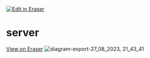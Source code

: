 <p><a target="_blank" href="https://app.eraser.io/workspace/pPrQuuG2ClvFiEfNcvKf" id="edit-in-eraser-github-link"><img alt="Edit in Eraser" src="https://firebasestorage.googleapis.com/v0/b/second-petal-295822.appspot.com/o/images%2Fgithub%2FOpen%20in%20Eraser.svg?alt=media&amp;token=968381c8-a7e7-472a-8ed6-4a6626da5501"></a></p>

# server
[﻿View on Eraser](https://app.eraser.io/workspace/pPrQuuG2ClvFiEfNcvKf?elements=UBxjGGB1xZpNuTD_quWLuw) 
![diagram-export-27_08_2023, 21_43_41](https://github.com/lmsGenie/server/assets/43786036/02819797-ec75-47c7-80c0-7a184aa6a801)

<!--- Eraser file: https://app.eraser.io/workspace/pPrQuuG2ClvFiEfNcvKf --->
